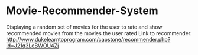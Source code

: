 # Movie-Recommender-System
Displaying a random set of movies for the user to rate and show recommended movies from the movies the user rated
Link to recommender: http://www.dukelearntoprogram.com/capstone/recommender.php?id=J21q3LeBWOU4Zj

